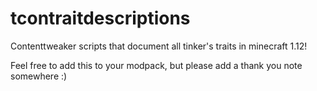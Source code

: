 # tcontraitdescriptions
Contenttweaker scripts that document all tinker's traits in minecraft 1.12!

Feel free to add this to your modpack, but please add a thank you note somewhere :)
